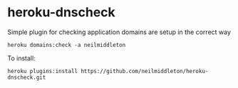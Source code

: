 heroku-dnscheck
===============

Simple plugin for checking application domains are setup in the correct way

    heroku domains:check -a neilmiddleton

To install:

    heroku plugins:install https://github.com/neilmiddleton/heroku-dnscheck.git
